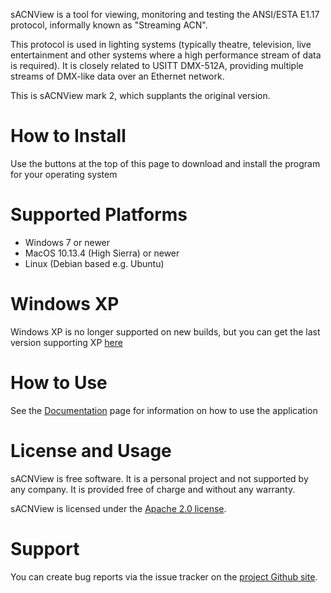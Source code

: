 sACNView is a tool for viewing, monitoring and testing the ANSI/ESTA E1.17 protocol, informally known as "Streaming ACN".

This protocol is used in lighting systems (typically theatre, television, live entertainment and other systems where a high performance stream of data is required). It is closely related to USITT DMX-512A, providing multiple streams of DMX-like data over an Ethernet network.

This is sACNView mark 2, which supplants the original version.

# How to Install
Use the buttons at the top of this page to download and install the program for your operating system

# Supported Platforms
* Windows 7 or newer
* MacOS 10.13.4 (High Sierra) or newer 
* Linux (Debian based e.g. Ubuntu)

# Windows XP
Windows XP is no longer supported on new builds, but you can get the last version supporting XP [here](https://github.com/docsteer/sacnview/releases/download/v2.1.2/sACNView_v2.1.2-WinXP.exe)
# How to Use
See the [Documentation](./documentation.html) page for information on how to use the application

# License and Usage

sACNView is free software. It is a personal project and not supported by any company. It is provided free of charge and without any warranty.

sACNView is licensed under the [Apache 2.0 license](https://www.apache.org/licenses/LICENSE-2.0).

# Support

You can create bug reports via the issue tracker on the [project Github site](https://github.com/docsteer/sacnview/).

